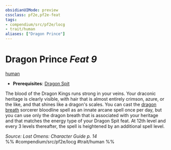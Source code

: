 ```yaml
---
obsidianUIMode: preview
cssclass: pf2e,pf2e-feat
tags:
- compendium/src/pf2e/locg
- trait/human
aliases: ["Dragon Prince"]
---
```

# Dragon Prince  *Feat 9*  
[human](../../Rules/traits/human.md)  

- **Prerequisites**: [Dragon Spit](dragon-spit-locg.md)

The blood of the Dragon Kings runs strong in your veins. Your draconic heritage is clearly visible, with hair that is almost entirely crimson, azure, or the like, and that shines like a dragon's scales. You can cast the [dragon breath](../spells/dragon-breath.md) sorcerer bloodline spell as an innate arcane spell once per day, but you can use only the dragon breath that is associated with your heritage and that matches the energy type of your Dragon Spit feat. At 12th level and every 3 levels thereafter, the spell is heightened by an additional spell level.

*Source: Lost Omens: Character Guide p. 14*  
%% #compendium/src/pf2e/locg #trait/human %%
